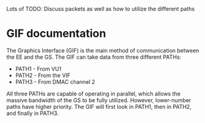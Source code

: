Lots of TODO: Discuss packets as well as how to utilize the different paths

# GIF documentation

The Graphics Interface (GIF) is the main method of communication between the EE and the GS. The GIF can take data from three different PATHs:

* PATH1 - From VU1
* PATH2 - From the VIF
* PATH3 - From DMAC channel 2

All three PATHs are capable of operating in parallel, which allows the massive bandwidth of the GS to be fully utilized. However, lower-number paths have higher priority. The GIF will first look in PATH1, then in PATH2, and finally in PATH3.

